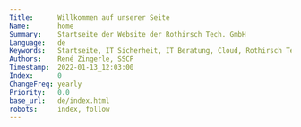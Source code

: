 ```yaml
---
Title:      Willkommen auf unserer Seite
Name:       home
Summary:    Startseite der Website der Rothirsch Tech. GmbH
Language:   de
Keywords:   Startseite, IT Sicherheit, IT Beratung, Cloud, Rothirsch Tech. GmbH, Tirol
Authors:    René Zingerle, SSCP
Timestamp:  2022-01-13_12:03:00
Index:      0
ChangeFreq: yearly
Priority:   0.0
base_url:   de/index.html
robots:     index, follow
---
```


<!-- Background -->
<div class=rothirsch_bg_layer>
  <div class="rothirsch_bg light-color"></div>
  <span class="no-cookies"></span>
</div>
